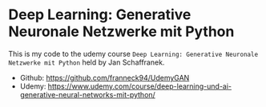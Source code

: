 # Deep Learning: Generative Neuronale Netzwerke mit Python


This is my code to the udemy course `Deep Learning: Generative Neuronale Netzwerke mit Python` held by Jan Schaffranek.
* Github: https://github.com/franneck94/UdemyGAN
* Udemy: https://www.udemy.com/course/deep-learning-und-ai-generative-neural-networks-mit-python/
